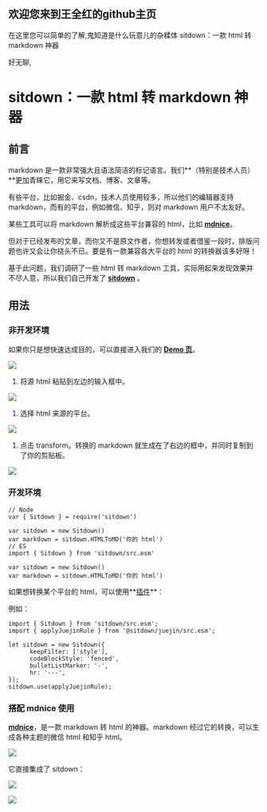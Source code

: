 ## 欢迎您来到王全红的github主页
在这里您可以简单的了解,鬼知道是什么玩意儿的杂糅体
sitdown：一款 html 转 markdown 神器 
[](//www.zhihu.com)

好无聊,

# sitdown：一款 html 转 markdown 神器

## **前言**

markdown 是一款非常强大且语法简洁的标记语言。我们\*\*（特别是技术人员）\*\*更加青睐它，用它来写文档、博客、文章等。

有些平台，比如掘金、csdn，技术人员使用较多，所以他们的编辑器支持 markdown，而有的平台，例如微信、知乎，则对 markdown 用户不太友好。

某些工具可以将 markdown 解析成这些平台兼容的 html，比如 **[mdnice](https://link.zhihu.com/?target=https%3A//mdnice.com/)**。

但对于已经发布的文章，而你又不是原文作者，你想转发或者借鉴一段时，排版问题也许又会让你挠头不已。要是有一款兼容各大平台的 html 的转换器该多好呀！

基于此问题，我们调研了一些 html 转 markdown 工具，实际用起来发现效果并不尽人意，所以我们自己开发了 **[sitdown](https://link.zhihu.com/?target=https%3A//sitdown.mdnice.com/zh-hans/)** 。

## **用法**

### **非开发环境**

如果你只是想快速达成目的，可以直接进入我们的 **[Demo 页](https://link.zhihu.com/?target=https%3A//sitdown.mdnice.com/Demo.html)**。

![](https://pic3.zhimg.com/v2-b5c249d31df6740016d10fcd94bc8066_b.jpg)

1.  将源 html 粘贴到左边的输入框中。

![](https://pic1.zhimg.com/v2-13c02faa4c0764af3eb0ac4be3bf28ac_b.jpg)

  

1.  选择 html 来源的平台。

![](https://pic1.zhimg.com/v2-a974037627bf93251b18c3b088bd131c_b.png)

  

1.  点击 transform。转换的 markdown 就生成在了右边的框中，并同时复制到了你的剪贴板。

![](https://pic2.zhimg.com/v2-207c91bf7aa5de2fb215a7e273a19e7d_b.jpg)

  

### **开发环境**

```text
// Node
var { Sitdown } = require('sitdown')

var sitdown = new Sitdown()
var markdown = sitdown.HTMLToMD('你的 html')
// ES
import { Sitdown } from 'sitdown/src.esm'

var sitdown = new Sitdown()
var markdown = sitdown.HTMLToMD('你的 html')
```

如果想转换某个平台的 html，可以使用**[插件](https://link.zhihu.com/?target=https%3A//sitdown.mdnice.com/zh-hans/%25E6%258F%2592%25E4%25BB%25B6.html)**：

例如：

```text
import { Sitdown } from 'sitdown/src.esm';
import { applyJuejinRule } from '@sitdown/juejin/src.esm';

let sitdown = new Sitdown({
      keepFilter: ['style'],
      codeBlockStyle: 'fenced',
      bulletListMarker: '-',
      hr: '---',
});
sitdown.use(applyJuejinRule);
```

### **搭配 mdnice 使用**

**[mdnice](https://link.zhihu.com/?target=https%3A//mdnice.com/)**，是一款 markdown 转 html 的神器。markdown 经过它的转换，可以生成各种主题的微信 html 和知乎 html。

![](https://pic1.zhimg.com/v2-230ed15fb65d429d79f240b47c9fbf48_b.jpg)

  

它直接集成了 sitdown：

![](https://pic1.zhimg.com/v2-38d7a09cdd57ce916b26fed7e70fb9d0_b.jpg)

  

![](https://pic3.zhimg.com/v2-2f03805331099f1b1737746089b03d0e_b.jpg)
